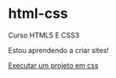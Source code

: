 # html-css
 Curso HTML5 E CSS3


Estou aprendendo a criar sites!

<a href="https://mendoncabreno.github.io/html-css/css/projeto.html">Executar um projeto em css</a>